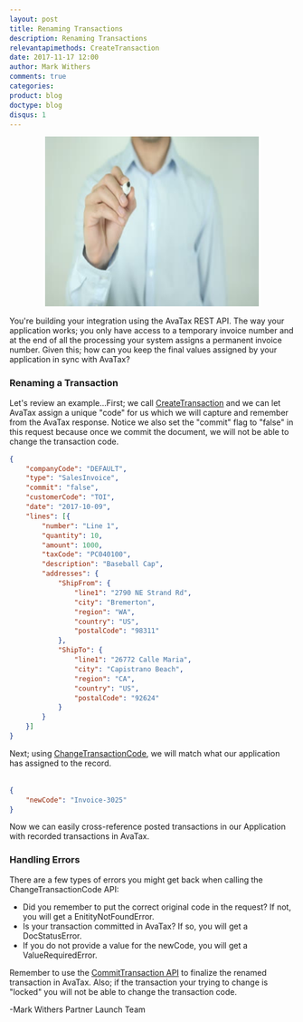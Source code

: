 ```yaml
---
layout: post
title: Renaming Transactions
description: Renaming Transactions
relevantapimethods: CreateTransaction
date: 2017-11-17 12:00
author: Mark Withers
comments: true
categories:
product: blog
doctype: blog
disqus: 1
---
```


<center><img src="/images/renaming-transaction.jpg" height="300" width="75%"/></center>

You're building your integration using the AvaTax REST API.  The way your application works; you only have access to a temporary invoice number and at the end of all the processing your system assigns a permanent invoice number.  Given this; how can you keep the final values assigned by your application in sync with AvaTax?

<h3>Renaming a Transaction</h3>
Let's review an example...First; we call <a href="/api-reference/avatax/rest/v2/methods/Transactions/CreateTransaction/">CreateTransaction</a> and we can let AvaTax assign a unique "code" for us which we will capture and remember from the AvaTax response.  Notice we also set the "commit" flag to "false" in this request because once we commit the document, we will not be able to change the transaction code.

```json
{
    "companyCode": "DEFAULT",
    "type": "SalesInvoice",
    "commit": "false",
    "customerCode": "TOI",
    "date": "2017-10-09",
    "lines": [{
        "number": "Line 1",
        "quantity": 10,
        "amount": 1000,
        "taxCode": "PC040100",
        "description": "Baseball Cap",
        "addresses": {
            "ShipFrom": {
                "line1": "2790 NE Strand Rd",
                "city": "Bremerton",
                "region": "WA",
                "country": "US",
                "postalCode": "98311"
            },
            "ShipTo": {
                "line1": "26772 Calle Maria",
                "city": "Capistrano Beach",
                "region": "CA",
                "country": "US",
                "postalCode": "92624"
            }
        }
    }]
}
```

Next; using <a href="/api-reference/avatax/rest/v2/methods/Transactions/ChangeTransactionCode/">ChangeTransactionCode</a>, we will match what our application has assigned to the record.

```json

{
    "newCode": "Invoice-3025"
}   
```

Now we can easily cross-reference posted transactions in our Application with recorded transactions in AvaTax.

<h3>Handling Errors</h3>
There are a few types of errors you might get back when calling the ChangeTransactionCode API:
<ul class="normal">
    <li>Did you remember to put the correct original code in the request?  If not, you will get a EnitityNotFoundError.</li>
    <li>Is your transaction committed in AvaTax? If so, you will get a DocStatusError.</li>
    <li>If you do not provide a value for the newCode, you will get a ValueRequiredError.</li>
</ul>

Remember to use the <a href="/api-reference/avatax/rest/v2/methods/Transactions/CommitTransaction/">CommitTransaction API</a> to finalize the renamed transaction in AvaTax. Also; if the transaction your trying to change is "locked" you will not be able to change the transaction code.  

-Mark Withers Partner Launch Team